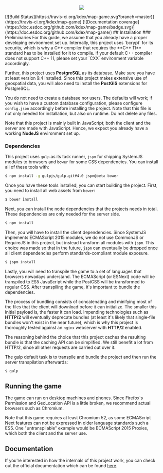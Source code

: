<p align="center">
  <img src="https://cloud.githubusercontent.com/assets/4442505/16643126/ed81b6b0-4411-11e6-90bc-9d573097408b.png">
</p>
[![Build Status](https://travis-ci.org/kdex/map-game.svg?branch=master)](https://travis-ci.org/kdex/map-game)
[![Documentation coverage](https://doc.esdoc.org/github.com/kdex/map-game/badge.svg)](https://doc.esdoc.org/github.com/kdex/map-game/)
## Installation
### Preliminaries
For this guide, we assume that you already have a proper developing environment set up. Internally, this project uses `bcrypt` for its security, which is why a C++ compiler that requires the **C++ 11** standard has to be installed for it to compile. If your default C++ compiler does not support C++ 11, please set your `CXX` environment variable accordingly.

Further, this project uses **PostgreSQL** as its database. Make sure you have at least version 9.4 installed. Since this project makes extensive use of geospatial data, you will also need to install the **PostGIS** extensions for PostgreSQL.

You do not need to create a database nor users. The defaults will work; if you wish to have a custom database configuration, please configure `config.json` accordingly before installing the project. Note that this file is not only needed for installation, but also on runtime. Do not delete any files.

Note that this project is mainly built in JavaScript; both the client and the server are made with JavaScript. Hence, we expect you already have a working **NodeJS** environment set up.
### Dependencies
This project uses `gulp` as its task runner, `jspm` for shipping SystemJS modules to browsers and `bower` for some CSS dependencies. You can install all of these tools with:
```bash
$ npm install -g gulpjs/gulp.git#4.0 jspm@beta bower
```
Once you have these tools installed, you can start building the project. First, you need to install all web assets from `bower`:
```bash
$ bower install
```
Next, you can install the node dependencies that the projects needs in total. These dependencies are only needed for the server side.
```bash
$ npm install
```
Then, you will have to install the client dependencies. Since SystemJS implements ECMAScript 2015 modules, we do not use CommonJS or RequireJS in this project, but instead transform all modules with `jspm`. This choice was made so that in the future, `jspm` can eventually be dropped once all client dependencies perform standards-compliant module exposure.
```bash
$ jspm install
```
Lastly, you will need to transpile the game to a set of languages that browsers nowadays understand. The ECMAScript (or ESNext) code will be transpiled to ES5 JavaScript while the PostCSS will be transformed to regular CSS. After transpiling the game, it's important to bundle the dependencies.

The process of bundling consists of concatenating and minifying most of the files that the client will download before it can initialize. The smaller this initial payload is, the faster it can load. Impending technologies such as **HTTP/2** will eventually deprecate bundles (at least it's likely that single-file bundles won't exist in the near future), which is why this project is thoroughly tested against an `nginx` webserver with **HTTP/2** enabled.

The reasoning behind the choice that this project caches the resulting bundle is that the caching API can be simplified. We still benefit a lot from HTTP/2, since all other requests are carried out over it.

The gulp default task is to transpile and bundle the project and then run the server transpilation afterwards:
```bash
$ gulp
```
## Running the game
The game can run on desktop machines and phones. Since Firefox's Permission and GeoLocation API is a little broken, we recommend actual browsers such as Chromium.

Note that this game requires at least Chromium 52, as some ECMAScript Next features can not be expressed in older language standards such a ES5. One "untranspilable" example would be ECMAScript 2015 Proxies, which both the client and the server use.
## Documentation
If you're interested in how the internals of this project work, you can check out the official documentation which can be found [here](https://doc.esdoc.org/github.com/kdex/map-game/).
